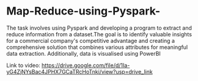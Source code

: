 # Map-Reduce-using-Pyspark-
The task involves using Pyspark and developing a program to extract and reduce information from a dataset.The goal is to identify valuable insights for a commercial company's competitive advantage and creating a comprehensive solution that combines various attributes for meaningful data extraction. Additionally, data is visualised using PowerBI 

Link to video: https://drive.google.com/file/d/1Ia-yG4ZjNYsBac4JPHX7GCaTRcHoTnki/view?usp=drive_link
